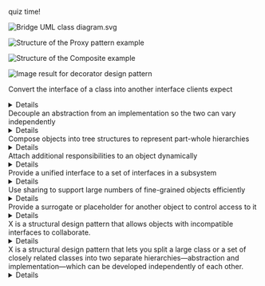 quiz time!

![Bridge UML class diagram.svg](https://upload.wikimedia.org/wikipedia/commons/thumb/c/cf/Bridge_UML_class_diagram.svg/500px-Bridge_UML_class_diagram.svg.png)


![Structure of the Proxy pattern example](https://refactoring.guru/images/patterns/diagrams/proxy/example.png)

![Structure of the Composite example](https://refactoring.guru/images/patterns/diagrams/composite/example.png)

![Image result for decorator design pattern](https://1.bp.blogspot.com/-DZnJfTTT4uc/XNq8ViPuTTI/AAAAAAAAOAc/__7XXmuHu8o1s4mrSuRTD0Z-8g4ncmavACLcBGAs/w1200-h630-p-k-no-nu/Java%2BJDK%2BDecorator%2BPattern%2BExample.png)


Convert the interface of a class into another interface clients expect
<details>
Adapter
</details>
Decouple an abstraction from an implementation so the two can vary independently
<details>
  Bridge
</details>
Compose objects into tree structures to represent part-whole hierarchies
<details>
  Composite
</details>
Attach additional responsibilities to an object dynamically
<details>
  Decorator
</details>
Provide a unified interface to a set of interfaces in a subsystem
<details>
Facade
</details>
Use sharing to support large numbers of fine-grained objects efficiently
<details>
Flyweight
</details>
Provide a surrogate or placeholder for another object to control access to it
<details>
Proxy
</details>
X is a structural design pattern that allows objects with incompatible interfaces to collaborate.
<details>
Adapter
</details>
X is a structural design pattern that lets you split a large class or a set of closely related classes into two separate hierarchies—abstraction and implementation—which can be developed independently of each other.
<details>
Bridge
</details>
